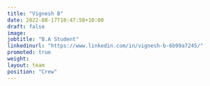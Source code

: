 ```yaml
---
title: "Vignesh B"
date: 2022-08-17T10:47:58+10:00
draft: false
image: 
jobtitle: "B.A Student"
linkedinurl: "https://www.linkedin.com/in/vignesh-b-6b99a7245/"
promoted: true
weight: 
layout: team
position: "Crew"
---
```


